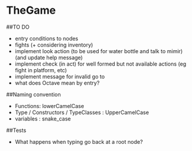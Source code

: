 # TheGame

##TO DO

- entry conditions to nodes
- fights (+ considering inventory)
- implement look action (to be used for water bottle and talk to mimir) (and update help message)
- implement check (in act) for well formed but not available actions (eg fight in platform, etc)
- implement message for invalid go to
- what does Octave mean by entry? 

##Naming convention
- Functions: lowerCamelCase
- Type / Constructors / TypeClasses : UpperCamelCase
- variables : snake_case


##Tests
- What happens when typing go back at a root node?